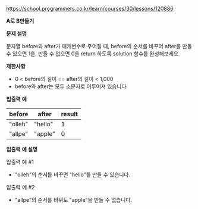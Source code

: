 https://school.programmers.co.kr/learn/courses/30/lessons/120886

**A로 B만들기**

**문제 설명**

문자열 before와 after가 매개변수로 주어질 때, before의 순서를 바꾸어 after를 만들 수 있으면 1을, 만들 수 없으면 0을 return 하도록 solution 함수를 완성해보세요.

**제한사항**

- 0 < before의 길이 == after의 길이 < 1,000
- before와 after는 모두 소문자로 이루어져 있습니다.

**입출력 예**

| before  | 	after   | 	result |
|---------|----------|---------|
| "olleh" | 	"hello" | 	1      |
| "allpe" | 	"apple" | 	0      |

**입출력 예 설명**

입출력 예 #1

- "olleh"의 순서를 바꾸면 "hello"를 만들 수 있습니다.

입출력 예 #2

- "allpe"의 순서를 바꿔도 "apple"을 만들 수 없습니다.